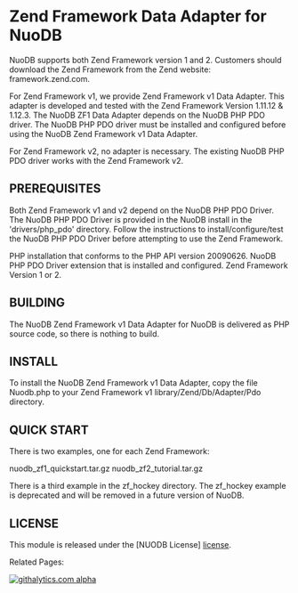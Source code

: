 # Zend Framework Data Adapter for NuoDB #

NuoDB supports both Zend Framework version 1 and 2.
Customers should download the Zend Framework from the Zend website: framework.zend.com.

For Zend Framework v1, we provide Zend Framework v1 Data Adapter.  This adapter is developed and tested with the Zend Framework Version 1.11.12 & 1.12.3.  The NuoDB ZF1 Data Adapter depends on the NuoDB PHP PDO driver.  The NuoDB PHP PDO driver must be installed and configured before using the NuoDB Zend Framework v1 Data Adapter.

For Zend Framework v2, no adapter is necessary.  The existing NuoDB PHP PDO driver works with the Zend Framework v2.  

## PREREQUISITES ##

Both Zend Framework v1 and v2 depend on the NuoDB PHP PDO Driver.  The NuoDB PHP PDO Driver is provided in the NuoDB install in the 'drivers/php_pdo' directory. Follow the instructions to install/configure/test the NuoDB PHP PDO Driver before attempting to use the Zend Framework.

PHP installation that conforms to the PHP API version 20090626.
NuoDB PHP PDO Driver extension that is installed and configured.
Zend Framework Version 1 or 2.


## BUILDING ##

The NuoDB Zend Framework v1 Data Adapter for NuoDB is delivered as PHP source code, so there is nothing to build.


## INSTALL ##

To install the NuoDB Zend Framework v1 Data Adapter, copy the file Nuodb.php to your Zend Framework v1 library/Zend/Db/Adapter/Pdo directory.


## QUICK START ##

There is two examples, one for each Zend Framework: 

nuodb_zf1_quickstart.tar.gz 
nuodb_zf2_tutorial.tar.gz

There is a third example in the zf_hockey directory.  The zf_hockey example is deprecated and will be removed in a future version of NuoDB.


## LICENSE ##

This module is released under the [NUODB License] [license].

Related Pages:

[homepage]: http://www.nuodb.com
[license]: https://github.com/nuodb/nuodb-drivers/blob/master/LICENSE

[![githalytics.com alpha](https://cruel-carlota.pagodabox.com/f0b9c0e53893cfe6ef51b166d569a5d5 "githalytics.com")](http://githalytics.com/nuodb/nuodb-php-pdo-zend)
